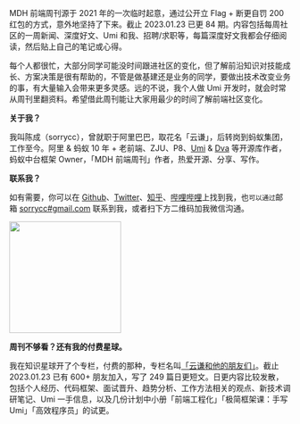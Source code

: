 MDH 前端周刊源于 2021 年的一次临时起意，通过公开立 Flag + 断更自罚 200 红包的方式，意外地坚持了下来。截止 2023.01.23 已更 84 期。内容包括每周社区的一周新闻、深度好文、Umi 和我、招聘/求职等，每篇深度好文我都会仔细阅读，然后贴上自己的笔记或心得。

每个人都很忙，大部分同学可能没时间跟进社区的变化，但了解前沿知识对技能成长、方案决策是很有帮助的，不管是做基建还是业务的同学，要做出技术改变业务的事，有大量输入会带来更多灵感。远的不说，我个人做 Umi 开发时，就会时常从周刊里翻资料。希望借此周刊能让大家用最少的时间了解前端社区变化。

<strong>关于我？</strong>

我叫陈成（sorrycc），曾就职于阿里巴巴，取花名「云谦」，后转岗到蚂蚁集团，工作至今。阿里 & 蚂蚁 10 年 + 老前端、ZJU、P8、[Umi](https://github.com/umijs/umi) & [Dva](https://github.com/dvajs/dva) 等开源库作者，蚂蚁中台框架 Owner，「MDH 前端周刊」作者，热爱开源、分享、写作。

<strong>联系我？</strong>

如有需要，你可以在 [Github](https://github.com/sorrycc)、[Twitter](https://twitter.com/chenchengpro)、[知乎](https://www.zhihu.com/people/chenchengpro)、[哔哩哔哩](https://space.bilibili.com/27472034)上找到我，也`可以通过`邮箱 [sorrycc#gmail.com](mailto:sorrycc@gmail.com) 联系到我，或者扫下方二维码加我微信沟通。

<img src="https://img.alicdn.com/imgextra/i3/O1CN01wV6LkR1JJi2efMEGz_!!6000000001008-2-tps-2088-2096.png_200x200.jpg" width="200" height="200" style="margin:0;" />

<strong>周刊不够看？还有我的付费星球。</strong>

我在知识星球开了个专栏，付费的那种，专栏名叫[「云谦和他的朋友们」](https://q.sorrycc.com)。截止 2023.01.23 已有 600+ 朋友加入，写了 249 篇日更短文。日更内容比较发散，包括个人经历、代码框架、面试晋升、趋势分析、工作方法相关的观点、新技术调研笔记、Umi 一手信息，以及几份计划中小册「前端工程化」「极简框架课：手写 Umi」「高效程序员」的试更。
